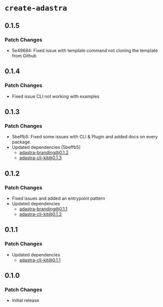 # `create-adastra`

## 0.1.5

### Patch Changes

- 5e49684: Fixed issue with template command not cloning the template from Github

## 0.1.4

### Patch Changes

- Fixed issue CLI not working with examples

## 0.1.3

### Patch Changes

- 5beffb5: Fixed some issues with CLI & Plugin and added docs on every package.
- Updated dependencies [5beffb5]
  - adastra-branding@0.1.2
  - adastra-cli-kit@0.1.3

## 0.1.2

### Patch Changes

- Fixed issues and added an entrypoint pattern
- Updated dependencies
  - adastra-branding@0.1.1
  - adastra-cli-kit@0.1.2

## 0.1.1

### Patch Changes

- Updated dependencies
  - adastra-cli-kit@0.1.1

## 0.1.0

### Patch Changes

- Initial release
